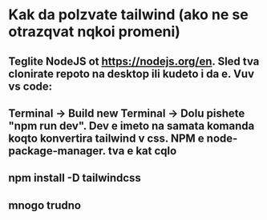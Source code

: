 # Kak da polzvate tailwind (ako ne se otrazqvat nqkoi promeni)
## Teglite NodeJS ot https://nodejs.org/en. Sled tva clonirate repoto na desktop ili kudeto i da e. Vuv vs code:
## Terminal -> Build new Terminal -> Dolu pishete "npm run dev". Dev e imeto na samata komanda koqto konvertira tailwind v css. NPM e node-package-manager. tva e kat cqlo 
## npm install -D tailwindcss
## mnogo trudno

